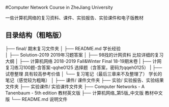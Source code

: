#Computer Network Course in ZheJiang University  

一些计算机网络的复习资料、课件、实验报告、实验课件和电子版教材  

## 目录结构（粗略版）  

├── final/                                          期末复习文件夹
│   ├── README.md                                   学长经验  
│   ├── Solution-2019                               2019年习题答案
│   ├── 98找的计网资料                               比较详细的复习大纲
│   ├── 计算机网络 2018-2019 Fall&Winter Final       18-19期末卷
|   ├── 计网复习练习100题-含答案-qqhe0125             选择题（含答案，密码为qqeh0125）
|   ├── 试卷整理                                     具有较高参考价值
│   └── 复习笔记（最后三章来不及整理了）               学长的笔记（感觉较为粗略）
│
├── 课件/                                           课件文件夹
├── 实验/                                           实验报告、实验结果文件夹
├── 实验课件/                                       实验课件文件夹
├── Computer Networks - A Tanenbaum - 5th edition  教材英文版
├── 计算机网络_第5版_中文版                          教材中文版
└── README.md                                      说明文件
